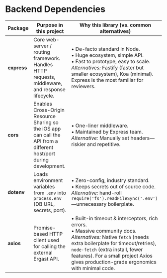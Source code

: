 # Backend Dependencies

| Package  | Purpose in this project | Why this library (vs. common alternatives) |
|----------|------------------------|--------------------------------------------|
| **express** | Core web-server / routing framework. Handles HTTP requests, middleware, and response lifecycle. | • De-facto standard in Node.<br>• Huge ecosystem, simple API.<br>• Fast to prototype, easy to scale.<br>_Alternatives:_ Fastify (faster but smaller ecosystem), Koa (minimal). Express is the most familiar for reviewers. |
| **cors** | Enables Cross-Origin Resource Sharing so the iOS app can call the API from a different host/port during development. | • One-liner middleware.<br>• Maintained by Express team.<br>_Alternative:_ Manually set headers—riskier and repetitive. |
| **dotenv** | Loads environment variables from `.env` into `process.env` (DB URL, secrets, port). | • Zero-config, industry standard.<br>• Keeps secrets out of source code.<br>_Alternative:_ hand-roll `require('fs').readFileSync('.env')`—unnecessary boilerplate. |
| **axios** | Promise-based HTTP client used for calling the external Ergast API. | • Built-in timeout & interceptors, rich errors.<br>• Massive community docs.<br>_Alternatives:_ Native `fetch` (needs extra boilerplate for timeout/retries), `node-fetch` (extra install, fewer features). For a small project Axios gives production-grade ergonomics with minimal code. |
